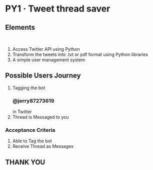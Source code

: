 
<h1>PY1 · Tweet thread saver </h1>

<h2>Elements </h2>
<br>
<ol>
  <li>Access Twitter API using Python</li>
  <li> Transform the tweets into .txt or pdf format using Python libraries </li>
  <li>A simple user management system</li>
 </ol>
  
  <h2>Possible Users Journey</h2>
  <ol>
    <li>Tagging the bot <h3>@jerry87273619</h3> in Twitter</li>
    <li> Thread is Messaged to you </li>
   </ol>
   
   <h3>Acceptance Criteria</h3>
   <ol>
    <li>Able to Tag the bot</li>
    <li>Receive Thread as Messages</li>
  </ol>
  
  <h2> THANK YOU </h2>
  

  
